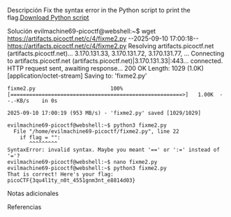 Descripción
	Fix the syntax error in the Python script to print the flag.[Download Python script](https://artifacts.picoctf.net/c/4/fixme2.py)
	
Solución
	evilmachine69-picoctf@webshell:~$ wget https://artifacts.picoctf.net/c/4/fixme2.py
	--2025-09-10 17:00:18--  https://artifacts.picoctf.net/c/4/fixme2.py
	Resolving artifacts.picoctf.net (artifacts.picoctf.net)... 3.170.131.33, 3.170.131.72, 3.170.131.77, ...
	Connecting to artifacts.picoctf.net (artifacts.picoctf.net)|3.170.131.33|:443... connected.
	HTTP request sent, awaiting response... 200 OK
	Length: 1029 (1.0K) [application/octet-stream]
	Saving to: 'fixme2.py'
	
	fixme2.py                        100%[=======================================================>]   1.00K  --.-KB/s    in 0s      
	
	2025-09-10 17:00:19 (953 MB/s) - 'fixme2.py' saved [1029/1029]
	
	evilmachine69-picoctf@webshell:~$ python3 fixme2.py 
	  File "/home/evilmachine69-picoctf/fixme2.py", line 22
	    if flag = "":
	       ^^^^^^^^^
	SyntaxError: invalid syntax. Maybe you meant '==' or ':=' instead of '='?
	evilmachine69-picoctf@webshell:~$ nano fixme2.py 
	evilmachine69-picoctf@webshell:~$ python3 fixme2.py 
	That is correct! Here's your flag: picoCTF{3qu4l1ty_n0t_4551gnm3nt_e8814d03}
	
Notas adicionales
	
	
Referencias
	
	